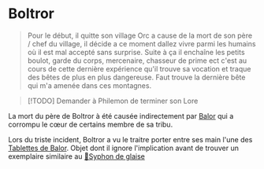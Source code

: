 # Boltror

> Pour le début, il quitte son village Orc a cause de la mort de son père / chef du village, il décide a ce moment dallez vivre parmi les humains où il est mal accepté sans surprise. Suite à ça il enchaîne les petits boulot, garde du corps, mercenaire, chasseur de prime ect c'est au cours de cette dernière expérience qu'il trouve sa vocation et traque des bêtes de plus en plus dangereuse. Faut trouve la dernière bête qui m'a amenée dans ces montagnes.

>[!TODO] Demander à Philemon de terminer son Lore


La mort du père de Boltror à été causée indirectement par [Balor](../PNJ/Balor.md) qui a corrompu le cœur de certains membre de sa tribu.

Lors du triste incident, Boltror a vu le traitre porter entre ses main l'une des [Tablettes de Balor](../Lore/Tablettes%20de%20Balor.md). Objet dont il ignore l'implication avant de trouver un exemplaire similaire au [📍Syphon de glaise](../Chapitre%2001/lieux/📍Syphon%20de%20glaise.md)



